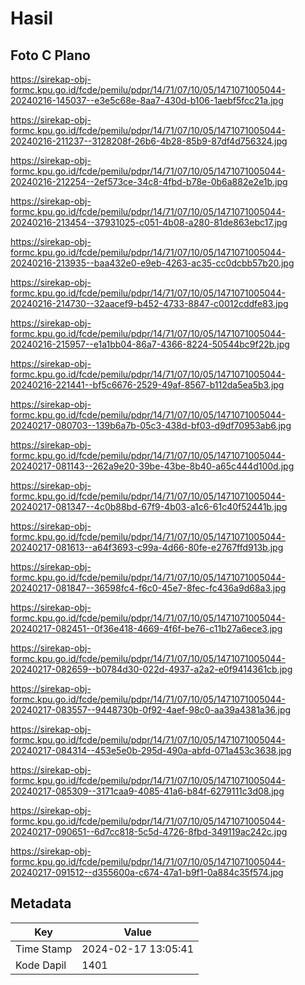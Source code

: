 # Hasil

## Foto C Plano

https://sirekap-obj-formc.kpu.go.id/fcde/pemilu/pdpr/14/71/07/10/05/1471071005044-20240216-145037--e3e5c68e-8aa7-430d-b106-1aebf5fcc21a.jpg

https://sirekap-obj-formc.kpu.go.id/fcde/pemilu/pdpr/14/71/07/10/05/1471071005044-20240216-211237--3128208f-26b6-4b28-85b9-87df4d756324.jpg

https://sirekap-obj-formc.kpu.go.id/fcde/pemilu/pdpr/14/71/07/10/05/1471071005044-20240216-212254--2ef573ce-34c8-4fbd-b78e-0b6a882e2e1b.jpg

https://sirekap-obj-formc.kpu.go.id/fcde/pemilu/pdpr/14/71/07/10/05/1471071005044-20240216-213454--37931025-c051-4b08-a280-81de863ebc17.jpg

https://sirekap-obj-formc.kpu.go.id/fcde/pemilu/pdpr/14/71/07/10/05/1471071005044-20240216-213935--baa432e0-e9eb-4263-ac35-cc0dcbb57b20.jpg

https://sirekap-obj-formc.kpu.go.id/fcde/pemilu/pdpr/14/71/07/10/05/1471071005044-20240216-214730--32aacef9-b452-4733-8847-c0012cddfe83.jpg

https://sirekap-obj-formc.kpu.go.id/fcde/pemilu/pdpr/14/71/07/10/05/1471071005044-20240216-215957--e1a1bb04-86a7-4366-8224-50544bc9f22b.jpg

https://sirekap-obj-formc.kpu.go.id/fcde/pemilu/pdpr/14/71/07/10/05/1471071005044-20240216-221441--bf5c6676-2529-49af-8567-b112da5ea5b3.jpg

https://sirekap-obj-formc.kpu.go.id/fcde/pemilu/pdpr/14/71/07/10/05/1471071005044-20240217-080703--139b6a7b-05c3-438d-bf03-d9df70953ab6.jpg

https://sirekap-obj-formc.kpu.go.id/fcde/pemilu/pdpr/14/71/07/10/05/1471071005044-20240217-081143--262a9e20-39be-43be-8b40-a65c444d100d.jpg

https://sirekap-obj-formc.kpu.go.id/fcde/pemilu/pdpr/14/71/07/10/05/1471071005044-20240217-081347--4c0b88bd-67f9-4b03-a1c6-61c40f52441b.jpg

https://sirekap-obj-formc.kpu.go.id/fcde/pemilu/pdpr/14/71/07/10/05/1471071005044-20240217-081613--a64f3693-c99a-4d66-80fe-e2767ffd913b.jpg

https://sirekap-obj-formc.kpu.go.id/fcde/pemilu/pdpr/14/71/07/10/05/1471071005044-20240217-081847--36598fc4-f6c0-45e7-8fec-fc436a9d68a3.jpg

https://sirekap-obj-formc.kpu.go.id/fcde/pemilu/pdpr/14/71/07/10/05/1471071005044-20240217-082451--0f36e418-4669-4f6f-be76-c11b27a6ece3.jpg

https://sirekap-obj-formc.kpu.go.id/fcde/pemilu/pdpr/14/71/07/10/05/1471071005044-20240217-082659--b0784d30-022d-4937-a2a2-e0f9414361cb.jpg

https://sirekap-obj-formc.kpu.go.id/fcde/pemilu/pdpr/14/71/07/10/05/1471071005044-20240217-083557--9448730b-0f92-4aef-98c0-aa39a4381a36.jpg

https://sirekap-obj-formc.kpu.go.id/fcde/pemilu/pdpr/14/71/07/10/05/1471071005044-20240217-084314--453e5e0b-295d-490a-abfd-071a453c3638.jpg

https://sirekap-obj-formc.kpu.go.id/fcde/pemilu/pdpr/14/71/07/10/05/1471071005044-20240217-085309--3171caa9-4085-41a6-b84f-6279111c3d08.jpg

https://sirekap-obj-formc.kpu.go.id/fcde/pemilu/pdpr/14/71/07/10/05/1471071005044-20240217-090651--6d7cc818-5c5d-4726-8fbd-349119ac242c.jpg

https://sirekap-obj-formc.kpu.go.id/fcde/pemilu/pdpr/14/71/07/10/05/1471071005044-20240217-091512--d355600a-c674-47a1-b9f1-0a884c35f574.jpg


## Metadata

| Key        | Value               |
| ---------- | ------------------- |
| Time Stamp | 2024-02-17 13:05:41 |
| Kode Dapil | 1401                |



